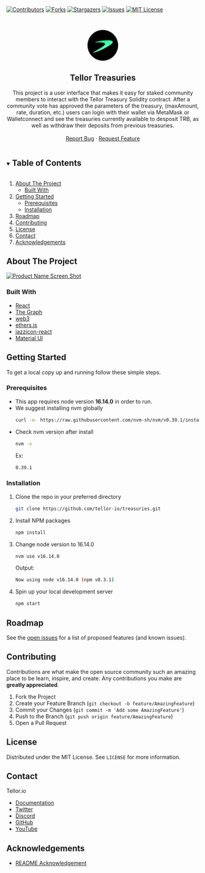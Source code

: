 <!--
*** Thanks for checking out the Best-README-Template. If you have a suggestion
*** that would make this better, please fork the repo and create a pull request
*** or simply open an issue with the tag "enhancement".
*** Thanks again! Now go create something AMAZING! :D
***
***
***
*** To avoid retyping too much info. Do a search and replace for the following:
*** github_username, repo_name, twitter_handle, email, project_title, project_description
-->



<!-- PROJECT SHIELDS -->
<!--
*** I'm using markdown "reference style" links for readability.
*** Reference links are enclosed in brackets [ ] instead of parentheses ( ).
*** See the bottom of this document for the declaration of the reference variables
*** for contributors-url, forks-url, etc. This is an optional, concise syntax you may use.
*** https://www.markdownguide.org/basic-syntax/#reference-style-links
-->
[![Contributors][contributors-shield]][contributors-url]
[![Forks][forks-shield]][forks-url]
[![Stargazers][stars-shield]][stars-url]
[![Issues][issues-shield]][issues-url]
[![MIT License][license-shield]][license-url]


<!-- PROJECT LOGO -->
<br />
<p align="center">
  <a href="https://github.com/tellor-io/treasuries">
    <img src="/public/Tellor_TRB.svg" alt="Logo" width="80" height="80">
  </a>

  <h2 align="center">Tellor Treasuries</h2>

  <p align="center">
    This project is a user interface that makes it easy for staked community members to interact with the Tellor Treasury Solidity contract. After a community vote has approved the parameters of the treasury, (maxAmount, rate, duration, etc.) users can login with their wallet via MetaMask or Walletconnect and see the treasuries currently available to desposit TRB, as well as withdraw their deposits from previous treasuries. 
    <br />
    <br />
    <a href="https://github.com/tellor-io/treasuries/issues">Report Bug</a>
    ·
    <a href="https://github.com/tellor-io/treasuries/issues">Request Feature</a>
  </p>
</p>



<!-- TABLE OF CONTENTS -->
<details open="open">
  <summary><h2 style="display: inline-block">Table of Contents</h2></summary>
  <ol>
    <li>
      <a href="#about-the-project">About The Project</a>
      <ul>
        <li><a href="#built-with">Built With</a></li>
      </ul>
    </li>
    <li>
      <a href="#getting-started">Getting Started</a>
      <ul>
        <li><a href="#prerequisites">Prerequisites</a></li>
        <li><a href="#installation">Installation</a></li>
      </ul>
    </li>
    <li><a href="#roadmap">Roadmap</a></li>
    <li><a href="#contributing">Contributing</a></li>
    <li><a href="#license">License</a></li>
    <li><a href="#contact">Contact</a></li>
    <li><a href="#acknowledgements">Acknowledgements</a></li>
  </ol>
</details>



<!-- ABOUT THE PROJECT -->
## About The Project

[![Product Name Screen Shot][screenshot]](https://github.com/tellor-io/treasuries)

### Built With

* [React](https://reactjs.org/)
* [The Graph](https://thegraph.com/docs/en/)
* [web3](https://web3js.readthedocs.io/en/v1.7.3/)
* [ethers.js](https://docs.ethers.io/v5/)
* [jazzicon-react](https://www.npmjs.com/package/@ukstv/jazzicon-react)
* [Material UI](https://mui.com/material-ui/getting-started/installation/)

<!-- GETTING STARTED -->
## Getting Started

To get a local copy up and running follow these simple steps.

### Prerequisites

* This app requires node version **16.14.0** in order to run.
* We suggest installing nvm globally
  ```sh
  curl -o- https://raw.githubusercontent.com/nvm-sh/nvm/v0.39.1/install.sh | bash
  ```
* Check nvm version after install
  ```sh
  nvm -v 
  ```
  Ex:
  ```sh
  0.39.1
  ```

### Installation

1. Clone the repo in your preferred directory
   ```sh
   git clone https://github.com/tellor-io/treasuries.git
   ```
2. Install NPM packages
   ```sh
   npm install
   ```
3. Change node version to 16.14.0
   ```sh
   nvm use v16.14.0
   ```
   Output:
   ```sh
   Now using node v16.14.0 (npm v8.3.1)
   ```
4. Spin up your local development server
   ```sh
   npm start
   ```

<!-- ROADMAP -->
## Roadmap

See the [open issues](https://github.com/tellor-io/treasuries/issues) for a list of proposed features (and known issues).

<!-- CONTRIBUTING -->
## Contributing

Contributions are what make the open source community such an amazing place to be learn, inspire, and create. Any contributions you make are **greatly appreciated**.

1. Fork the Project
2. Create your Feature Branch (`git checkout -b feature/AmazingFeature`)
3. Commit your Changes (`git commit -m 'Add some AmazingFeature'`)
4. Push to the Branch (`git push origin feature/AmazingFeature`)
5. Open a Pull Request

<!-- LICENSE -->
## License

Distributed under the MIT License. See `LICENSE` for more information.

<!-- CONTACT -->
## Contact

Tellor.io 
- [Documentation](https://docs.tellor.io/tellor/)
- [Twitter](https://twitter.com/WeAreTellor)
- [Discord](https://discord.gg/NP7fmzr5)
- [GitHub](https://github.com/tellor-io)
- [YouTube](https://www.youtube.com/tellor)

<!-- ACKNOWLEDGEMENTS -->

## Acknowledgements

* [README Acknowledgement](https://github.com/othneildrew/Best-README-Template)

<!-- MARKDOWN LINKS & IMAGES -->
<!-- https://www.markdownguide.org/basic-syntax/#reference-style-links -->
[contributors-shield]: https://img.shields.io/github/contributors/tellor-io/treasuries.svg?style=for-the-badge
[contributors-url]: https://github.com/tellor-io/treasuries/graphs/contributors
[forks-shield]: https://img.shields.io/github/forks/tellor-io/treasuries.svg?style=for-the-badge
[forks-url]: https://github.com/tellor-io/treasuries/network/members
[stars-shield]: https://img.shields.io/github/stars/tellor-io/treasuries.svg?style=for-the-badge
[stars-url]: https://github.com/tellor-io/treasuries/stargazers
[issues-shield]: https://img.shields.io/github/issues/tellor-io/treasuries.svg?style=for-the-badge
[issues-url]: https://github.com/tellor-io/treasuries/issues
[license-shield]: https://img.shields.io/github/license/tellor-io/treasuries.svg?style=for-the-badge
[license-url]: https://github.com/tellor-io/treasuries/blob/main/LICENSE.txt
[screenshot]: https://user-images.githubusercontent.com/21370350/165330073-d4482d00-beca-4376-99de-498c15a30cfd.png


